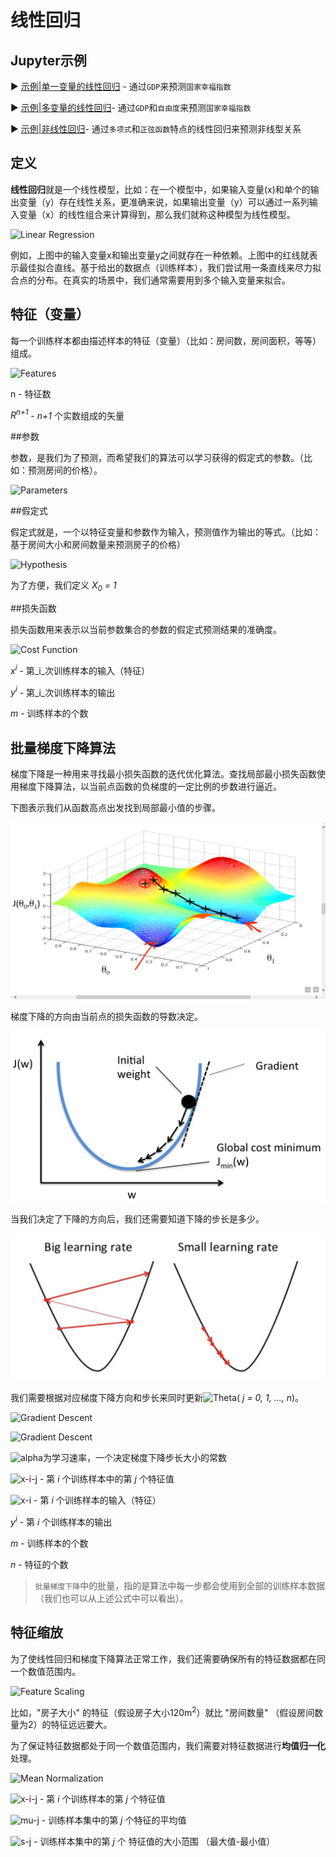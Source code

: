 #  线性回归

## Jupyter示例

▶️ [示例|单一变量的线性回归]() - 通过`GDP`来预测`国家幸福指数`

▶️ [示例|多变量的线性回归]()- 通过`GDP`和`自由度`来预测`国家幸福指数`

▶️ [示例|非线性回归]()- 通过`多项式`和`正弦函数`特点的线性回归来预测非线型关系

##  定义

**线性回归**就是一个线性模型，比如：在一个模型中，如果输入变量(x)和单个的输出变量（y）存在线性关系，更准确来说，如果输出变量（y）可以通过一系列输入变量（x）的线性组合来计算得到，那么我们就称这种模型为线性模型。

![Linear Regression](https://upload.wikimedia.org/wikipedia/commons/3/3a/Linear_regression.svg)

例如，上图中的输入变量x和输出变量y之间就存在一种依赖。上图中的红线就表示最佳拟合直线。基于给出的数据点（训练样本），我们尝试用一条直线来尽力拟合点的分布。在真实的场景中，我们通常需要用到多个输入变量来拟合。

## 特征（变量）

每一个训练样本都由描述样本的特征（变量）（比如：房间数，房间面积，等等）组成。

![Features](../../images/linear_regression/features.svg)

n - 特征数

_R<sup>n+1</sup>_ - _n+1_ 个实数组成的矢量

##参数

参数，是我们为了预测，而希望我们的算法可以学习获得的假定式的参数。（比如：预测房间的价格）。

![Parameters](../../images/linear_regression/parameters.svg)

##假定式

假定式就是，一个以特征变量和参数作为输入，预测值作为输出的等式。（比如：基于房间大小和房间数量来预测房子的价格）

![Hypothesis](../../images/linear_regression/hypothesis.svg)

为了方便，我们定义 _X<sub>0</sub> = 1_

##损失函数

损失函数用来表示以当前参数集合的参数的假定式预测结果的准确度。

![Cost Function](../../images/linear_regression/cost-function.svg)

_x<sup>i</sup>_  -  第_i_次训练样本的输入（特征）

_y<sup>i</sup>_  - 第_i_次训练样本的输出

_m_ - 训练样本的个数

## 批量梯度下降算法

梯度下降是一种用来寻找最小损失函数的迭代优化算法。查找局部最小损失函数使用梯度下降算法，以当前点函数的负梯度的一定比例的步数进行逼近。

下图表示我们从函数高点出发找到局部最小值的步骤。

![Gradient Descent](../../images/linear_regression/batch-gradient-1.png)

梯度下降的方向由当前点的损失函数的导数决定。

![Gradient Descent](../../images/linear_regression/batch-gradient-2.png)

当我们决定了下降的方向后，我们还需要知道下降的步长是多少。

![Gradient Descent](../../images/linear_regression/batch-gradient-3.png)

我们需要根据对应梯度下降方向和步长来同时更新![Theta](../../images/linear_regression/theta-j.svg)( _j = 0, 1, ..., n_)。

![Gradient Descent](../../images/linear_regression/gradient-descent-1.svg)

![Gradient Descent](../../images/linear_regression/gradient-descent-2.svg)

![alpha](../../images/linear_regression/alpha.svg)为学习速率，一个决定梯度下降步长大小的常数

![x-i-j](../../images/linear_regression/x-i-j.svg) - 第 _i_ 个训练样本中的第 _j_ 个特征值

![x-i](../../images/linear_regression/x-i.svg) - 第 _i_ 个训练样本的输入（特征）

 _y<sup>i</sup>_    - 第 _i_  个训练样本的输出

_m_    - 训练样本的个数 

_n_     - 特征的个数

> `批量梯度下降`中的批量，指的是算法中每一步都会使用到全部的训练样本数据（我们也可以从上述公式中可以看出）。

## 特征缩放

为了使线性回归和梯度下降算法正常工作，我们还需要确保所有的特征数据都在同一个数值范围内。

![Feature Scaling](../../images/linear_regression/feature-scaling.svg)

比如，"房子大小" 的特征（假设房子大小120m<sup>2</sup>）就比 "房间数量" （假设房间数量为2）的特征远远要大。

为了保证特征数据都处于同一个数值范围内，我们需要对特征数据进行**均值归一化**处理。

![Mean Normalization](../../images/linear_regression/mean-normalization.svg)

![x-i-j](../../images/linear_regression/x-i-j.svg) - 第 _i_ 个训练样本的第 _j_  个特征值

![mu-j](../../images/linear_regression/mu-j.svg)  - 训练样本集中的第 _j_ 个特征的平均值

 ![s-j](../../images/linear_regression/s-j.svg)  - 训练样本集中的第 _j_ 个 特征值的大小范围 （最大值-最小值）

